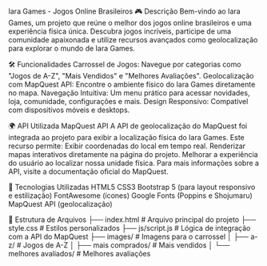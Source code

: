 Iara Games - Jogos Online Brasileiros 🎮
Descrição
Bem-vindo ao Iara Games, um projeto que reúne o melhor dos jogos online brasileiros e uma experiência física única. Descubra jogos incríveis, participe de uma comunidade apaixonada e utilize recursos avançados como geolocalização para explorar o mundo de Iara Games.

🛠️ Funcionalidades
Carrossel de Jogos: Navegue por categorias como "Jogos de A-Z", "Mais Vendidos" e "Melhores Avaliações".
Geolocalização com MapQuest API: Encontre o ambiente físico do Iara Games diretamente no mapa.
Navegação Intuitiva: Um menu prático para acessar novidades, loja, comunidade, configurações e mais.
Design Responsivo: Compatível com dispositivos móveis e desktops.

🌍 API Utilizada
MapQuest API
A API de geolocalização do MapQuest foi integrada ao projeto para exibir a localização física do Iara Games. Este recurso permite:
Exibir coordenadas do local em tempo real.
Renderizar mapas interativos diretamente na página do projeto.
Melhorar a experiência do usuário ao localizar nossa unidade física.
Para mais informações sobre a API, visite a documentação oficial do MapQuest.

🚀 Tecnologias Utilizadas
HTML5
CSS3
Bootstrap 5 (para layout responsivo e estilização)
FontAwesome (ícones)
Google Fonts (Poppins e Shojumaru)
MapQuest API (geolocalização)

📂 Estrutura de Arquivos
├── index.html          # Arquivo principal do projeto
├── style.css           # Estilos personalizados
├── js/script.js        # Lógica de integração com a API do MapQuest
├── images/             # Imagens para o carrossel
│   ├── a-z/            # Jogos de A-Z
│   ├── mais comprados/ # Mais vendidos
│   └── melhores avaliados/ # Melhores avaliações
